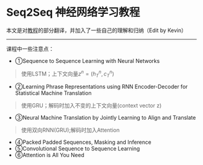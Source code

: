 #  Seq2Seq 神经网络学习教程

本文是对[教程](https://github.com/bentrevett/pytorch-seq2seq)的部分翻译，并加入了一些自己的理解和归纳（Edit by Kevin）
<hr>

课程中一些注意点：

- ①Sequence to Sequence Learning with Neural Networks
>使用LSTM；上下文向量$z^n = (h_T^n, c_T^n)$
- ②Learning Phrase Representations using RNN Encoder-Decoder for Statistical Machine Translation
>使用GRU；解码时加入不变的上下文向量(context vector z)
- ③Neural Machine Translation by Jointly Learning to Align and Translate
>使用双向RNN(GRU);解码时加入Attention
- ④Packed Padded Sequences, Masking and Inference
- ⑤Convolutional Sequence to Sequence Learning
- ⑥Attention is All You Need

